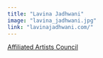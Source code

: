 ```yaml
---
title: "Lavina Jadhwani"
image: "lavina_jadhwani.jpg"
link: "lavinajadhwani.com/"
---
```


[Affiliated Artists Council](/affiliated-artists/affiliated-artists-council)